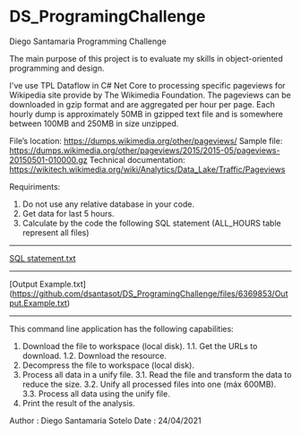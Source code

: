 # DS_ProgramingChallenge
Diego Santamaria Programming Challenge 

The main purpose of this project is to evaluate my skills in object-oriented programming and design.

I've use TPL Dataflow in C# Net Core to processing specific pageviews for Wikipedia site provide by The Wikimedia Foundation.
The pageviews can be downloaded in gzip format and are aggregated per hour per page. 
Each hourly dump is approximately 50MB in gzipped text file and is somewhere between 100MB and 250MB in size unzipped.

File’s location: https://dumps.wikimedia.org/other/pageviews/
Sample file: https://dumps.wikimedia.org/other/pageviews/2015/2015-05/pageviews-20150501-010000.gz
Technical documentation: https://wikitech.wikimedia.org/wiki/Analytics/Data_Lake/Traffic/Pageviews

Requiriments: 
1. Do not use any relative database in your code.  
2. Get data for last 5 hours.
3. Calculate by the code the following SQL statement (ALL_HOURS table represent all files)
_______________________________________________________________

[SQL statement.txt](https://github.com/dsantasot/DS_ProgramingChallenge/files/6369860/SQL.statement.txt)
_______________________________________________________________

[Output Example.txt] (https://github.com/dsantasot/DS_ProgramingChallenge/files/6369853/Output.Example.txt)
_______________________________________________________________

This command line application has the following capabilities: 

 1. Download the file to workspace (local disk).
    1.1. Get the URLs to download.
    1.2. Download the resource.
 2. Decompress the file  to workspace (local disk).
 3. Process all data in a unify file.
    3.1. Read the file and transform the data to reduce the size. 
    3.2. Unify all processed files into one (máx 600MB).
    3.3. Process all data using the unify file.
 4. Print the result of the analysis.
 
 Author : Diego Santamaria Sotelo
 Date   : 24/04/2021
